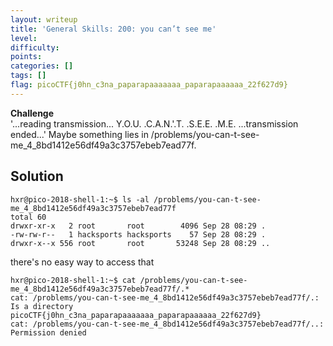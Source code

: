 ```yaml
---
layout: writeup
title: 'General Skills: 200: you can’t see me'
level: 
difficulty: 
points: 
categories: []
tags: []
flag: picoCTF{j0hn_c3na_paparapaaaaaaa_paparapaaaaaa_22f627d9}
---
```

**Challenge**  
'...reading transmission... Y.O.U. .C.A.N.'.T. .S.E.E. .M.E.
...transmission ended...' Maybe something lies in
/problems/you-can-t-see-me\_4\_8bd1412e56df49a3c3757ebeb7ead77f.

## Solution

    hxr@pico-2018-shell-1:~$ ls -al /problems/you-can-t-see-me_4_8bd1412e56df49a3c3757ebeb7ead77f
    total 60
    drwxr-xr-x   2 root       root        4096 Sep 28 08:29 .
    -rw-rw-r--   1 hacksports hacksports    57 Sep 28 08:29 .
    drwxr-x--x 556 root       root       53248 Sep 28 08:29 ..

there's no easy way to access that

    hxr@pico-2018-shell-1:~$ cat /problems/you-can-t-see-me_4_8bd1412e56df49a3c3757ebeb7ead77f/.*
    cat: /problems/you-can-t-see-me_4_8bd1412e56df49a3c3757ebeb7ead77f/.: Is a directory
    picoCTF{j0hn_c3na_paparapaaaaaaa_paparapaaaaaa_22f627d9}
    cat: /problems/you-can-t-see-me_4_8bd1412e56df49a3c3757ebeb7ead77f/..: Permission denied

